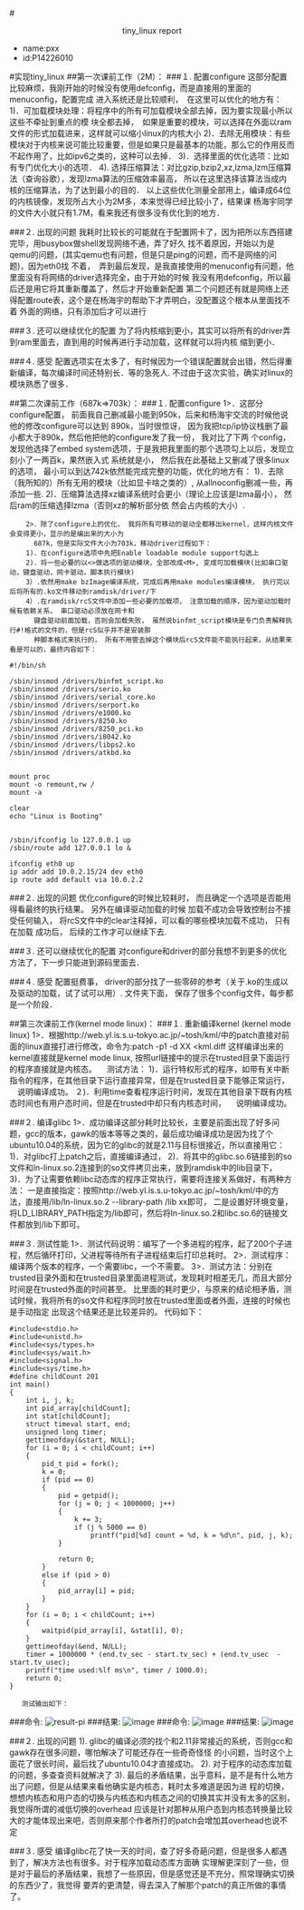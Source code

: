 #<center>tiny_linux report</center>
* name:pxx
* id:P14226010

#实现tiny_linux
##第一次课前工作（2M）：
###１. 配置configure
            这部分配置比较麻烦，我刚开始的时候没有使用defconfig，而是直接用的里面的menuconfig，配置完成
		进入系统还是比较顺利，　在这里可以优化的地方有：
		1)．可加载模块处理：将程序中的所有可加载模块全部去掉，因为要实现最小所以这些不牵扯到重点的模
            块全都去掉，　如果是重要的模块，可以选择在外面以ram文件的形式加载进来，这样就可以缩小linux的内核大小
		2)．去除无用模块：有些模块对于内核来说可能比较重要，但是如果只是最基本的功能，那么它的作用反而
            不起作用了，比如ipv6之类的，这种可以去掉．
		3)．选择里面的优化选项：比如有专门优化大小的选项．
		4). 选择压缩算法：对比gzip,bzip2,xz,lzma,lzm压缩算法（查询谷歌），发现lzma算法的压缩效率最高，
            所以在这里选择该算法当成内核的压缩算法，为了达到最小的目的．
        以上这些优化测量全部用上，编译成64位的内核镜像，发现所占大小为2M多，本来觉得已经比较小了，结果课
        杨海宇同学的文件大小就只有1.7M，看来我还有很多没有优化到的地方．

###２. 出现的问题
            我耗时比较长的可能就在于配置网卡了，因为把所以东西搭建完毕，用busybox做shell发现网络不通，弄了好久
		找不着原因，开始以为是qemu的问题，(其实qemu也有问题，但是只是ping的问题，而不是网络的问题)，因为eth0找
		不着，　弄到最后发现，是我直接使用的menuconfig有问题，他里面没有将网络的driver选择完全，由于开始的时候
		我没有用defconfig，所以最后还是用它将其重新覆盖了，然后才开始重新配置
            第二个问题还有就是网络上还得配置route表，这个是在杨海宇的帮助下才弄明白，没配置这个根本从里面找不着
		外面的网络，只有添加后才可以进行

###３. 还可以继续优化的配置
            为了将内核缩到更小，其实可以将所有的driver弄到ram里面去，直到用的时候再进行手动加载，这样就可以将内核
		缩到更小．

###４. 感受
            配置选项实在太多了，有时候因为一个错误配置就会出错，然后得重新编译，每次编译时间还特别长．等的急死人.
		不过由于这次实验，确实对linux的模块熟悉了很多．


##第二次课前工作（687k=>703k）：
###１. 配置configure
		1>．这部分configure配置， 前面我自己删减最小能到950k，后来和杨海宇交流的时候他说他的修改configure可以达到
		  890k，当时很惊讶， 因为我把tcp/ip协议栈删了最小都大于890k，然后他把他的configure发了我一份， 我对比了下两
		  个config，发现他选择了embed system选项，于是我把我里面的那个选项勾上以后，发现立刻小了一两百k，果然嵌入式
		  系统就是小， 然后我在此基础上又删减了很多linux的选项， 最小可以到达742k依然能完成完整的功能，优化的地方有：
		1)．去除（我所知的）所有无用的模块（比如显卡啥之类的）, 从allnoconfig删减一些，再添加一些.
		2)．压缩算法选择xz编译系统时会更小（理论上应该是lzma最小）， 然后ram的压缩选择lzma（否则xz的解析部分依
		  然会占内核的大小）.
		
		2>．除了configure上的优化， 我将所有可移动的驱动全都移出kernel，这样内核文件会变得更小，显示的是编出来的大小为
		  687k，但是实际文件大小为703k，移动driver过程如下：
		1)．在configure选项中先把Enable loadable module support勾选上
		2)．将一些必要的以<>做选项的驱动模块，全部改成<M>, 变成可加载模块(比如串口驱动，键盘驱动，网卡驱动，脚本执行模块)
		3）.依然用make bzImage编译系统，完成后再用make modules编译模块， 执行完以后将所有的.ko文件移动到ramdisk/driver/下
		4）.在ramdisk/rcS文件中添加一些必要的加载项， 注意加载的顺序，因为驱动加载时候有依赖关系， 串口驱动必须放在网卡和
		  键盘驱动前面加载，否则会加载失败， 虽然说binfmt_script模块是专门负责解释执行#!格式的文件的，但是rcS似乎并不是安装那
		  种脚本格式来执行的， 所有不用管去掉这个模块后rcS文件能不能执行起来，从结果来看是可以的，最终内容如下：
```
#!/bin/sh

/sbin/insmod /drivers/binfmt_script.ko
/sbin/insmod /drivers/serio.ko
/sbin/insmod /drivers/serial_core.ko
/sbin/insmod /drivers/serport.ko
/sbin/insmod /drivers/e1000.ko
/sbin/insmod /drivers/8250.ko
/sbin/insmod /drivers/8250_pci.ko
/sbin/insmod /drivers/i8042.ko
/sbin/insmod /drivers/libps2.ko
/sbin/insmod /drivers/atkbd.ko


mount proc
mount -o remount,rw /
mount -a

clear
echo "Linux is Booting"


/sbin/ifconfig lo 127.0.0.1 up
/sbin/route add 127.0.0.1 lo &

ifconfig eth0 up
ip addr add 10.0.2.15/24 dev eth0
ip route add default via 10.0.2.2

```
###２. 出现的问题
            优化configure的时候比较耗时， 而且确定一个选项是否能用得看最终的执行结果。 另外在编译驱动加载的时候
		  加载不成功会导致控制台不接受任何输入， 将rcS文件中的clear注释掉，可以看的哪些模块加载不成功， 只有在加载
		  成功后， 后续的工作才可以继续下去.

###３. 还可以继续优化的配置
            对configure和driver的部分我想不到更多的优化方法了，下一步只能进到源码里面去．

###４. 感受
            配置挺费事， driver的部分找了一些零碎的参考（关于.ko的生成以及驱动的加载，试了试可以用）.
		  文件夹下面， 保存了很多个config文件，每步都是一个阶段．

		

##第三次课前工作(kernel mode linux)：
###１. 重新编译kernel (kernel mode linux)
		1>．根据http://web.yl.is.s.u-tokyo.ac.jp/~tosh/kml/中的patch直接对前面的linux直接打进行修改，命令为:patch -p1 -d XX <kml.diff
		  这样编译出来的kernel直接就是kernel mode linux, 按照url链接中的提示在trusted目录下面运行的程序直接就是内核态。
		  　测试方法：
		          1)．运行特权形式的程序，如带有关中断指令的程序，在其他目录下运行直接异常，但是在trusted目录下能够正常运行，
		  　说明编译成功。
		          ２)．利用time查看程序运行时间，发现在其他目录下既有内核态时间也有用户态时间，但是在trusted中却只有内核态时间，
		  　说明编译成功。
		  
###２. 编译glibc
		1>．成功编译这部分耗时比较长，主要是前面出现了好多问题，gcc的版本，gawk的版本等等之类的，最后成功编译成功是因为找了个
		  ubuntu10.04的系统，因为它的glibc的就是2.11与目标很接近，所以直接用它：
		1)．对glibc打上patch之后，直接编译通过，
		2)．将其中的glibc.so.6链接到的so文件和ln-linux.so.2连接到的so文件拷贝出来，放到ramdisk中的lib目录下，
		3)．为了让需要依赖libc动态库的程序正常执行，需要将连接关系做好，有两种方法：
		  一是直接指定：按照http://web.yl.is.s.u-tokyo.ac.jp/~tosh/kml/中的方法，直接用/lib/ln-linux.so.2 --library-path /lib xx即可，
		  二是设置好环境变量，将LD_LIBRARY_PATH指定为/lib即可，然后将ln-linux.so.2和libc.so.6的链接文件都放到/lib下即可。
		  
###３. 测试性能
		1>．测试代码说明：编写了一个多进程的程序，起了200个子进程，然后循环打印，父进程等待所有子进程结束后打印总耗时。
		2>．测试程序：编译两个版本的程序，一个需要libc，一个不需要。
		3>．测试方法：分别在trusted目录外面和在trusted目录里面进程测试，发现耗时相差无几，而且大部分时间是在trusted外面的时间甚至。
		  比里面的耗时更少，与原来的结论相矛盾，测试时候，我将所有的so文件和程序同时放在trusted里面或者外面，连接的时候也是手动指定
		  出现这个结果还是比较差异的。
	   代码如下：
```
#include<stdio.h>
#include<unistd.h>
#include<sys/types.h>
#include<sys/wait.h>
#include<signal.h>
#include<sys/time.h>
#define childCount 201
int main()
{
	int i, j, k;
	int pid_array[childCount];
	int stat[childCount];
	struct timeval start, end;
	unsigned long timer;
	gettimeofday(&start, NULL);
	for (i = 0; i < childCount; i++)
	{
		pid_t pid = fork();
		k = 0;
		if (pid == 0)
		{	
			pid = getpid();
			for (j = 0; j < 1000000; j++)
			{
				k += 3;
				if (j % 5000 == 0)
					printf("pid[%d] count = %d, k = %d\n", pid, j, k);
			}
				
			return 0;
		}
		else if (pid > 0)
		{
			pid_array[i] = pid;
		}
	}
	for (i = 0; i < childCount; i++)
	{
		waitpid(pid_array[i], &stat[i], 0);
	}
	gettimeofday(&end, NULL);
	timer = 1000000 * (end.tv_sec - start.tv_sec) + (end.tv_usec  -start.tv_usec);
	printf("time used:%lf ms\n", timer / 1000.0);
	return 0;
}
```
	   测试输出如下：
###命令:
![result-pi](https://raw.github.com/pxx199181/tiny_linux/master/result-pic/normal-cmd.png)
###结果:
![image](https://raw.github.com/pxx199181/tiny_linux/master/result-pic/normal-result.png)
###命令:
![image](https://raw.github.com/pxx199181/tiny_linux/master/result-pic/kernelmode-cmd.png)
###结果:
![image](https://raw.github.com/pxx199181/tiny_linux/master/result-pic/kernelmode-result.png)
	   	   
###２. 出现的问题
            1). glibc的编译必须的找个和2.11非常接近的系统，否则gcc和gawk存在很多问题，哪怕解决了可能还存在一些奇奇怪怪
		  的小问题，当时这个上面花了很长时间，最后找了ubuntu10.04才直接成功。
            2). 对于程序的动态库加载的问题，多查查资料就解决了
            3). 最后的矛盾结果，出乎意料，是不是有什么地方出了问题，但是从结果来看他确实是内核态，耗时太多难道是因为进
		  程的切换，想想内核态和用户态的切换与内核态和内核态之间的切换其实并没有太多的区别，我觉得所谓的减低切换的overhead
		  应该是针对那种从用户态到内核态转换量比较大的才能体现出来吧，否则原来那个作者所打的patch会增加其overhead也说不定

###３. 感受
            编译glibc花了快一天的时间，查了好多奇葩问题，但是很多人都遇到了，解决方法也有很多。对于程序加载动态库方面确
		 实理解更深刻了一些，但是对于最后的矛盾结果，我想了一些原因，但是感觉还是不充分，照常理确实切换的东西少了，我觉得
		 要弄的更清楚，得去深入了解那个patch的真正所做的事情了。

		

